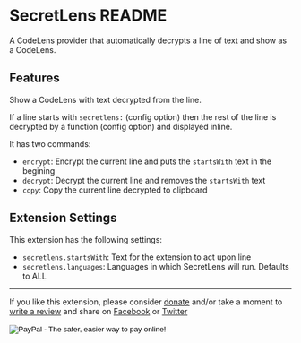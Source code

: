 # SecretLens README

A CodeLens provider that automatically decrypts a line of text and show as a CodeLens.

## Features

Show a CodeLens with text decrypted from the line.

If a line starts with `secretlens:` (config option) then the rest of the line is decrypted by a function (config option) and displayed inline.

It has two commands:
- `encrypt`: Encrypt the current line and puts the `startsWith` text in the begining
- `decrypt`: Decrypt the current line and removes the `startsWith` text
- `copy`: Copy the current line decrypted to clipboard

## Extension Settings

This extension has the following settings:

* `secretlens.startsWith`: Text for the extension to act upon line
* `secretlens.languages`: Languages in which SecretLens will run. Defaults to ALL


- - -


If you like this extension, please consider [donate](https://www.paypal.com/cgi-bin/webscr?cmd=_s-xclick&hosted_button_id=6H283FQKCUB9G) and/or take a moment to [write a review](https://marketplace.visualstudio.com/items?itemName=fcrespo82.secretlens#review-details) and share on <a href="https://www.facebook.com/sharer/sharer.php?u=https%3A%2F%2Fmarketplace.visualstudio.com%2Fitems%3FitemName%3Dfcrespo82.secretlens%23overview">Facebook</a> or <a href="https://www.twitter.com/home?status=Just%20discovered%20this%20on%20the%20%23VSMarketplace%3A%20https%3A%2F%2Fmarketplace.visualstudio.com%2Fitems%3FitemName%3Dfcrespo82.secretlens%23overview">Twitter</a>
<form action="https://www.paypal.com/cgi-bin/webscr" method="post" target="_top">
<input type="hidden" name="cmd" value="_s-xclick">
<input type="hidden" name="hosted_button_id" value="6H283FQKCUB9G">
<input type="image" src="https://www.paypalobjects.com/en_US/i/btn/btn_donate_SM.gif" border="0" name="submit" alt="PayPal - The safer, easier way to pay online!">
<img alt="" border="0" src="https://www.paypalobjects.com/pt_BR/i/scr/pixel.gif" width="1" height="1">
</form>


